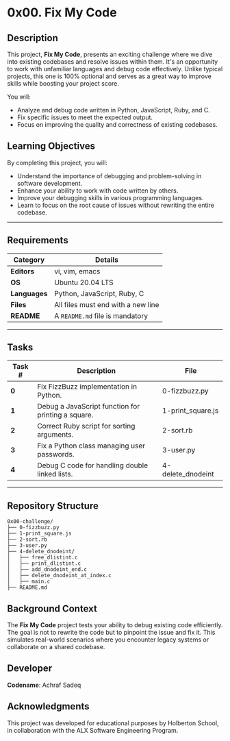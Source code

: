  # 0x00. Fix My Code

## **Description**

This project, **Fix My Code**, presents an exciting challenge where we dive into existing codebases and resolve issues within them. It's an opportunity to work with unfamiliar languages and debug code effectively. Unlike typical projects, this one is 100% optional and serves as a great way to improve skills while boosting your project score.  

You will:
- Analyze and debug code written in Python, JavaScript, Ruby, and C.
- Fix specific issues to meet the expected output.
- Focus on improving the quality and correctness of existing codebases.

## **Learning Objectives**

By completing this project, you will:
- Understand the importance of debugging and problem-solving in software development.
- Enhance your ability to work with code written by others.
- Improve your debugging skills in various programming languages.
- Learn to focus on the root cause of issues without rewriting the entire codebase.

---

## **Requirements**

| **Category**   | **Details**                                                          |
|----------------|----------------------------------------------------------------------|
| **Editors**    | vi, vim, emacs                                                      |
| **OS**         | Ubuntu 20.04 LTS                                                    |
| **Languages**  | Python, JavaScript, Ruby, C                                         |
| **Files**      | All files must end with a new line                                   |
| **README**     | A `README.md` file is mandatory                                      |

---

## **Tasks**

| **Task #** | **Description**                                                                 | **File**            |
|------------|---------------------------------------------------------------------------------|---------------------|
| **0**      | Fix FizzBuzz implementation in Python.                                          | 0-fizzbuzz.py       |
| **1**      | Debug a JavaScript function for printing a square.                             | 1-print_square.js   |
| **2**      | Correct Ruby script for sorting arguments.                                     | 2-sort.rb           |
| **3**      | Fix a Python class managing user passwords.                                    | 3-user.py           |
| **4**      | Debug C code for handling double linked lists.                                 | 4-delete_dnodeint   |

---

## **Repository Structure**

```
0x00-challenge/
├── 0-fizzbuzz.py
├── 1-print_square.js
├── 2-sort.rb
├── 3-user.py
├── 4-delete_dnodeint/
│   ├── free_dlistint.c
│   ├── print_dlistint.c
│   ├── add_dnodeint_end.c
│   ├── delete_dnodeint_at_index.c
│   ├── main.c
├── README.md
```


## **Background Context**

The **Fix My Code** project tests your ability to debug existing code efficiently. The goal is not to rewrite the code but to pinpoint the issue and fix it. This simulates real-world scenarios where you encounter legacy systems or collaborate on a shared codebase.

 

## **Developer**

**Codename**: Achraf Sadeq  

 

## **Acknowledgments**

This project was developed for educational purposes by Holberton School, in collaboration with the ALX Software Engineering Program.
